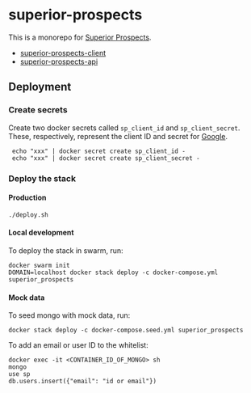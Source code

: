 # superior-prospects

This is a monorepo for [Superior Prospects](https://superiorprospects.com).

- [superior-prospects-client](packages/superior-prospects-client)
- [superior-prospects-api](packages/superior-prospects-api)

## Deployment

### Create secrets

Create two docker secrets called `sp_client_id` and `sp_client_secret`. These, respectively, represent the client ID and secret for [Google](https://console.cloud.google.com/apis/credentials).

```
 echo "xxx" | docker secret create sp_client_id -
 echo "xxx" | docker secret create sp_client_secret -
```

### Deploy the stack

#### Production

```
./deploy.sh
```

#### Local development

To deploy the stack in swarm, run:

```
docker swarm init
DOMAIN=localhost docker stack deploy -c docker-compose.yml superior_prospects
```

#### Mock data

To seed mongo with mock data, run:

```
docker stack deploy -c docker-compose.seed.yml superior_prospects
```

To add an email or user ID to the whitelist:

```
docker exec -it <CONTAINER_ID_OF_MONGO> sh
mongo
use sp
db.users.insert({"email": "id or email"})
```
